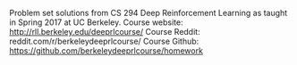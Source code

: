 Problem set solutions from CS 294 Deep Reinforcement Learning as taught in Spring 2017 at UC Berkeley.
Course website: http://rll.berkeley.edu/deeprlcourse/
Course Reddit: reddit.com/r/berkeleydeeprlcourse/
Course Github: https://github.com/berkeleydeeprlcourse/homework

